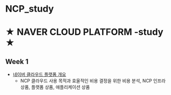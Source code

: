 # NCP_study

# ★ NAVER CLOUD PLATFORM -study ★

## Week 1

- [네이버 클라우드 플랫폼 개요](https://github.com/chanwoo9730/NCP_study/blob/main/Week%201/%EB%84%A4%EC%9D%B4%EB%B2%84%20%EB%84%A4%EC%9D%B4%EB%B2%84%20%ED%81%B4%EB%9D%BC%EC%9A%B0%EB%93%9C%20%ED%94%8C%EB%9E%AB%ED%8F%BC%20%EA%B0%9C%EC%9A%94.md)
  - NCP 클라우드 사용 목적과 효울적인 비용 결정을 위한 비용 분석, NCP 인프라 상품, 플랫폼 상품, 애플리케이션 상품 
